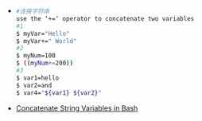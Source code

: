 - ```bash
  #连接字符串
  use the ‘+=‘ operator to concatenate two variables
  #1
  $ myVar="Hello"
  $ myVar+=" World"
  #2
  $ myNum=100
  $ ((myNum+=200))
  #3
  $ var1=hello
  $ var2=and
  $ var4="${var1} ${var2}"
  
  
  ```
- [Concatenate String Variables in Bash](https://www.baeldung.com/linux/bash-concatenate-string-variables)